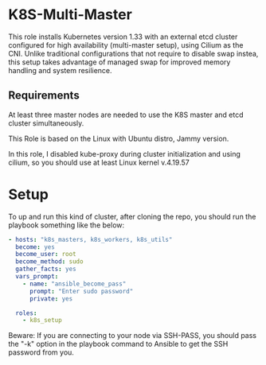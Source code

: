 K8S-Multi-Master
================

This role installs Kubernetes version 1.33 with an external etcd cluster configured for high availability (multi-master setup), using Cilium as the CNI. Unlike traditional configurations that not require to disable swap instea, this setup takes advantage of managed swap for improved memory handling and system resilience.

Requirements
------------

At least three master nodes are needed to use the K8S master and etcd cluster simultaneously.

This Role is based on the Linux with Ubuntu distro, Jammy version.

In this role, I disabled kube-proxy during cluster initialization and using cilium, so you should use at least Linux kernel v.4.19.57


# Setup
To up and run this kind of cluster, after cloning the repo, you should run the playbook something like the below:

```yaml
- hosts: "k8s_masters, k8s_workers, k8s_utils"
  become: yes
  become_user: root
  become_method: sudo
  gather_facts: yes
  vars_prompt:
    - name: "ansible_become_pass"
      prompt: "Enter sudo password"
      private: yes

  roles:
    - k8s_setup
```


Beware: If you are connecting to your node via SSH-PASS, you should pass the "-k" option in the playbook command to Ansible to get the SSH password from you.